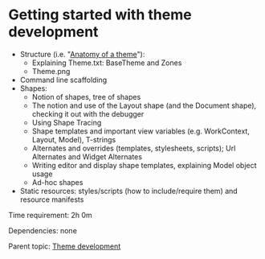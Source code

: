 # Getting started with theme development

- Structure (i.e. "[Anatomy of a theme](https://docs.orchardproject.net/en/latest/Documentation/Anatomy-of-a-theme/)"):
  - Explaining Theme.txt: BaseTheme and Zones
  - Theme.png
- Command line scaffolding
- Shapes:
  - Notion of shapes, tree of shapes
  - The notion and use of the Layout shape (and the Document shape), checking it out with the debugger
  - Using Shape Tracing
  - Shape templates and important view variables (e.g. WorkContext, Layout, Model), T-strings
  - Alternates and overrides (templates, stylesheets, scripts); Url Alternates and Widget Alternates
  - Writing editor and display shape templates, explaining Model object usage
  - Ad-hoc shapes
- Static resources: styles/scripts (how to include/require them) and resource manifests

Time requirement: 2h 0m

Dependencies: none

Parent topic: [Theme development](./)
